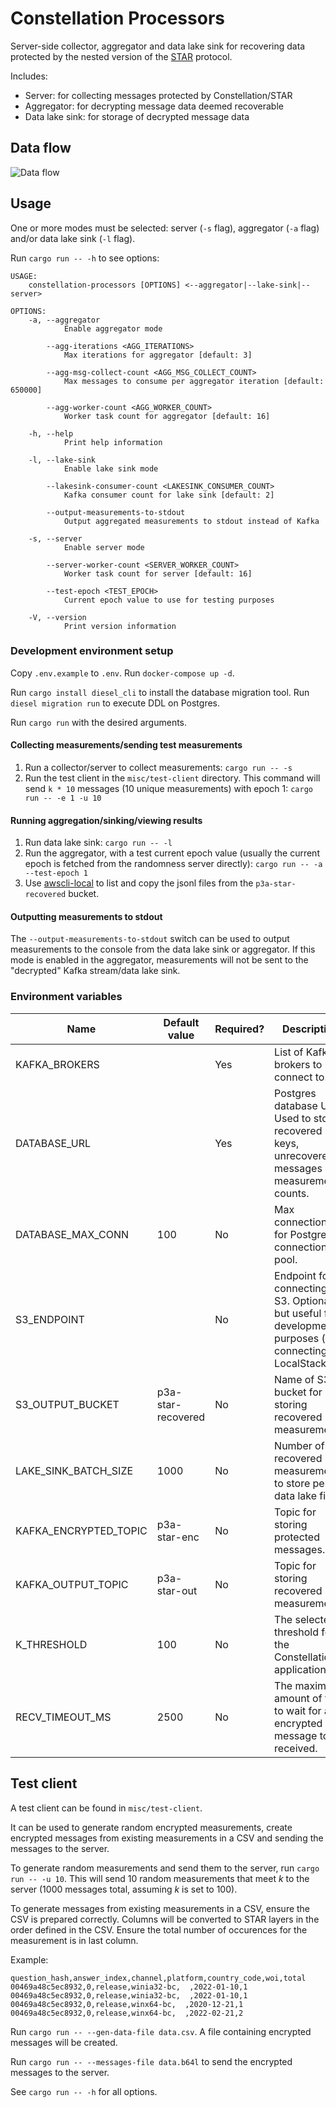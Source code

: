# Constellation Processors

Server-side collector, aggregator and data lake sink for recovering data protected by the nested version of the [STAR](https://arxiv.org/abs/2109.10074) protocol.

Includes:

- Server: for collecting messages protected by Constellation/STAR
- Aggregator: for decrypting message data deemed recoverable
- Data lake sink: for storage of decrypted message data

## Data flow

![Data flow](misc/flow.drawio.png)

## Usage

One or more modes must be selected: server (`-s` flag), aggregator (`-a` flag) and/or data lake sink (`-l` flag).

Run `cargo run -- -h` to see options:

```
USAGE:
    constellation-processors [OPTIONS] <--aggregator|--lake-sink|--server>

OPTIONS:
    -a, --aggregator
            Enable aggregator mode

        --agg-iterations <AGG_ITERATIONS>
            Max iterations for aggregator [default: 3]

        --agg-msg-collect-count <AGG_MSG_COLLECT_COUNT>
            Max messages to consume per aggregator iteration [default: 650000]

        --agg-worker-count <AGG_WORKER_COUNT>
            Worker task count for aggregator [default: 16]

    -h, --help
            Print help information

    -l, --lake-sink
            Enable lake sink mode

        --lakesink-consumer-count <LAKESINK_CONSUMER_COUNT>
            Kafka consumer count for lake sink [default: 2]

        --output-measurements-to-stdout
            Output aggregated measurements to stdout instead of Kafka

    -s, --server
            Enable server mode

        --server-worker-count <SERVER_WORKER_COUNT>
            Worker task count for server [default: 16]

        --test-epoch <TEST_EPOCH>
            Current epoch value to use for testing purposes

    -V, --version
            Print version information
```

### Development environment setup

Copy `.env.example` to `.env`. Run `docker-compose up -d`.

Run `cargo install diesel_cli` to install the database migration tool. Run `diesel migration run` to execute DDL on Postgres.

Run `cargo run` with the desired arguments.

#### Collecting measurements/sending test measurements

1. Run a collector/server to collect measurements: `cargo run -- -s`
2. Run the test client in the `misc/test-client` directory. This command will send `k * 10` messages (10 unique measurements) with epoch 1: `cargo run -- -e 1 -u 10`

#### Running aggregation/sinking/viewing results

1. Run data lake sink: `cargo run -- -l`
2. Run the aggregator, with a test current epoch value (usually the current epoch is fetched from the randomness server directly): `cargo run -- -a --test-epoch 1`
3. Use [awscli-local](https://github.com/localstack/awscli-local) to list and copy the jsonl files from the `p3a-star-recovered` bucket.

#### Outputting measurements to stdout

The `--output-measurements-to-stdout` switch can be used to output measurements to the console from the data lake sink or aggregator. If this mode is enabled in the aggregator, measurements will not be sent to the "decrypted" Kafka stream/data lake sink.

### Environment variables

| Name | Default value | Required? | Description |
| -- | -- | -- | -- |
| KAFKA_BROKERS | | Yes | List of Kafka brokers to connect to. |
| DATABASE_URL | | Yes | Postgres database URL. Used to store recovered keys, unrecovered messages and measurement counts. |
| DATABASE_MAX_CONN | 100 | No | Max connections for Postgres connection pool. |
| S3_ENDPOINT | | No | Endpoint for connecting to S3. Optional, but useful for development purposes (i.e. connecting to LocalStack). |
| S3_OUTPUT_BUCKET | p3a-star-recovered | No | Name of S3 bucket for storing recovered measurements. |
| LAKE_SINK_BATCH_SIZE | 1000 | No | Number of recovered measurements to store per data lake file. |
| KAFKA_ENCRYPTED_TOPIC | p3a-star-enc | No | Topic for storing protected messages. |
| KAFKA_OUTPUT_TOPIC | p3a-star-out | No | Topic for storing recovered measurements. |
| K_THRESHOLD | 100 | No | The selected _k_ threshold for the Constellation application. |
| RECV_TIMEOUT_MS | 2500 | No | The maximum amount of time to wait for an encrypted message to be received. |

## Test client

A test client can be found in `misc/test-client`.

It can be used to generate random encrypted measurements, create encrypted messages from existing measurements in a CSV and sending the messages to the server.

To generate random measurements and send them to the server, run `cargo run -- -u 10`. This will send 10 random measurements that meet _k_ to the server (1000 messages total, assuming _k_ is set to 100).

To generate messages from existing measurements in a CSV, ensure the CSV is prepared correctly. Columns will be converted to STAR layers in the order defined in the CSV. Ensure the total number of occurences for the measurement is in last column.

Example:
```
question_hash,answer_index,channel,platform,country_code,woi,total
00469a48c5ec8932,0,release,winia32-bc,  ,2022-01-10,1
00469a48c5ec8932,0,release,winia32-bc,  ,2022-01-10,1
00469a48c5ec8932,0,release,winx64-bc,  ,2020-12-21,1
00469a48c5ec8932,0,release,winx64-bc,  ,2022-02-21,2
```

Run `cargo run -- --gen-data-file data.csv`. A file containing encrypted messages will be created.

Run `cargo run -- --messages-file data.b64l` to send the encrypted messages to the server.

See `cargo run -- -h` for all options.
